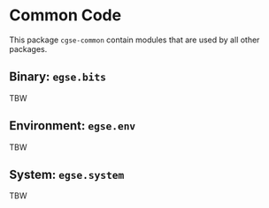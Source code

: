# Common Code


This package `cgse-common` contain modules that are used by all other packages. 

## Binary: `egse.bits`

TBW

## Environment: `egse.env`

TBW

## System: `egse.system`

TBW

## 
